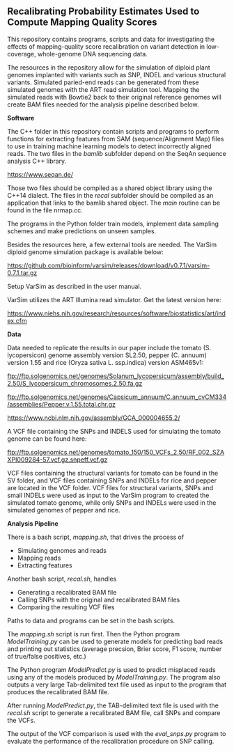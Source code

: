 ## Recalibrating Probability Estimates Used to Compute Mapping Quality Scores

This repository contains programs, scripts and data for investigating the effects of mapping-quality score recalibration on variant detection in low-coverage, whole-genome DNA sequencing data.

The resources in the repository allow for the simulation of diploid plant genomes implanted with variants such as SNP, INDEL and various structural variants. Simulated paried-end reads can be generated from these simulated genomes with the ART read simulation tool. Mapping the simulated reads with Bowtie2 back to their original reference genomes will create BAM files needed for the analysis pipeline described below.

**Software**

The C++ folder in this repository contain scripts and programs to perform functions for extracting features from SAM (sequence/Alignment Map) files to use in training machine learning models to detect incorrectly aligned reads. The two files in the *bamlib* subfolder depend on the SeqAn sequence analysis C++ library.

https://www.seqan.de/

Those two files should be compiled as a shared object library using the C++14 dialect. The files in the *recal* subfolder should be compiled as an application that links to the bamlib shared object. The *main* routine can be found in the file nrmap.cc.

The programs in the Python folder train models, implement data sampling schemes and make predictions on unseen samples.

Besides the resources here, a few external tools are needed. The VarSim diploid genome simulation package is available below:

https://github.com/bioinform/varsim/releases/download/v0.7.1/varsim-0.7.1.tar.gz

Setup VarSim as described in the user manual. 

VarSim utilizes the ART Illumina read simulator. Get the latest version here:

https://www.niehs.nih.gov/research/resources/software/biostatistics/art/index.cfm


**Data**

Data needed to replicate the results in our paper include the tomato (S. lycopersicon) genome assembly version SL2.50, pepper (C. annuum) version 1.55 and rice (Oryza sativa L. ssp.indica) version ASM465v1:

ftp://ftp.solgenomics.net/genomes/Solanum_lycopersicum/assembly/build_2.50/S_lycopersicum_chromosomes.2.50.fa.gz

ftp://ftp.solgenomics.net/genomes/Capsicum_annuum/C.annuum_cvCM334/assemblies/Pepper.v.1.55.total.chr.gz

https://www.ncbi.nlm.nih.gov/assembly/GCA_000004655.2/

A VCF file containing the SNPs and INDELS used for simulating the tomato genome can be found here:

ftp://ftp.solgenomics.net/genomes/tomato_150/150_VCFs_2.50/RF_002_SZAXPI009284-57.vcf.gz.snpeff.vcf.gz

VCF files containing the structural variants for tomato can be found in the SV folder, and VCF files containing SNPs and INDELs for rice and pepper are located in the VCF folder. VCF files for structural variants, SNPs and small INDELs were used as input to the VarSim program to created the simulated tomato genome, while only SNPs and INDELs were used in the simulated genomes of pepper and rice.


**Analysis Pipeline**

There is a bash script, *mapping.sh*, that drives the process of 

* Simulating genomes and reads
* Mapping reads
* Extracting features

Another bash script, *recal.sh*, handles

* Generating a recalibrated BAM file
* Calling SNPs with the original and recalibrated BAM files
* Comparing the resulting VCF files

Paths to data and programs can be set in the bash scripts.

The *mapping.sh* script is run first. Then the Python program *ModelTraining.py* can be used to generate models for predicting bad reads and printing out statistics (average precsion, Brier score, F1 score, number of true/false positives, etc.)

The Python program *ModelPredict.py* is used to predict misplaced reads using any of the models produced by *ModelTraining.py*. The program also outputs a very large Tab-delimited text file used as input to the program that produces the recalibrated BAM file.

After running *ModelPredict.py*, the TAB-delimited text file is used with the *recal.sh* script to generate a recalibrated BAM file, call SNPs and compare the VCFs.

The output of the VCF comparison is used with the *eval_snps.py* program to evaluate the performance of the recalibration procedure on SNP calling.

